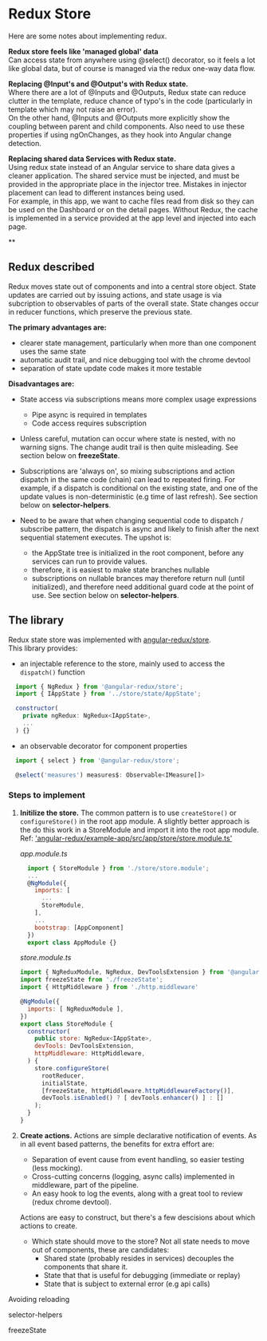 
# Redux Store

Here are some notes about implementing redux.

**Redux store feels like 'managed global' data**  
Can access state from anywhere using @select() decorator, so it feels a lot like global data, but of course is managed via the redux one-way data flow.

**Replacing @Input's and @Output's with Redux state.**  
Where there are a lot of @Inputs and @Outputs, Redux state can reduce clutter in the template, reduce chance of typo's in the code (particularly in template which may not raise an error).  
On the other hand, @Inputs and @Outputs more explicitly show the coupling between parent and child components. Also need to use these properties if using ngOnChanges, as they hook into Angular change detection.

**Replacing shared data Services with Redux state.**  
Using redux state instead of an Angular service to share data gives a cleaner application. The shared service must be injected, and must be provided in the appropriate place in the injector tree. Mistakes in injector placement can lead to different instances being used.  
For example, in this app, we want to cache files read from disk so they can be used on the Dashboard or on the detail pages. Without Redux, the cache is implemented in a service provided at the app level and injected into each page.

**

## Redux described
Redux moves state out of components and into a central store object. State updates are carried out by issuing actions, and state usage is via subcription to observables of parts of the overall state. State changes occur in reducer functions, which preserve the previous state.  

**The primary advantages are:**
* clearer state management, particularly when more than one component uses the same state
* automatic audit trail, and nice debugging tool with the chrome devtool
* separation of state update code makes it more testable

**Disadvantages are:**
* State access via subscriptions means more complex usage expressions
  * Pipe async is required in templates
  * Code access requires subscription  

* Unless careful, mutation can occur where state is nested, with no warning  signs. The change audit trail is then quite misleading. See section below on **freezeState**.

* Subscriptions are 'always on', so mixing subscriptions and action dispatch in the same code (chain) can lead to repeated firing. For example, if a dispatch is conditional on the existing state, and one of the update values is non-deterministic (e.g time of last refresh). See section below on **selector-helpers**.  

* Need to be aware that when changing sequential code to dispatch / subscribe pattern, the dispatch is async and likely to finish after the next sequential statement executes. The upshot is:
  * the AppState tree is initialized in the root component, before any services can run to provide values.
  * therefore, it is easiest to make state branches nullable
  * subscriptions on nullable brances may therefore return null (until initialized), and therefore need additional guard code at the point of use. See section below on **selector-helpers**.

## The library
Redux state store was implemented with [angular-redux/store](https://github.com/angular-redux/store).  
This library provides:
* an injectable reference to the store, mainly used to access the `dispatch()` function
```javascript
  import { NgRedux } from '@angular-redux/store';
  import { IAppState } from '../store/state/AppState';

  constructor(
    private ngRedux: NgRedux<IAppState>,
    ...
  ) {}
```

* an observable decorator for component properties
```javascript
  import { select } from '@angular-redux/store';

  @select('measures') measures$: Observable<IMeasure[]>
```
### Steps to implement

1. **Initilize the store.** The common pattern is to use `createStore()` or `configureStore()` in the root app module. A slightly better approach is the do this work in a StoreModule and import it into the root app module.
Ref: ['angular-redux/example-app/src/app/store/store.module.ts'](https://github.com/angular-redux/example-app/blob/master/src/app/store/store.module.ts)  

    _app.module.ts_
    ```javascript
      import { StoreModule } from './store/store.module';
      ...
      @NgModule({
        imports: [
          ...
          StoreModule,
        ],
        ...
        bootstrap: [AppComponent]
      })
      export class AppModule {}

    ```
    _store.module.ts_
    ```javascript
    import { NgReduxModule, NgRedux, DevToolsExtension } from '@angular-redux/store';
    import freezeState from './freezeState';
    import { HttpMiddleware } from './http.middleware'
    
    @NgModule({
      imports: [ NgReduxModule ],
    })
    export class StoreModule {
      constructor(
        public store: NgRedux<IAppState>,
        devTools: DevToolsExtension,
        httpMiddleware: HttpMiddleware,
      ) {
        store.configureStore(
          rootReducer,
          initialState,
          [freezeState, httpMiddleware.httpMiddlewareFactory()],
          devTools.isEnabled() ? [ devTools.enhancer() ] : []
        );
      }
    }
    ```
2. **Create actions.** Actions are simple declarative notification of events. As in all event based patterns, the benefits for extra effort are:
    * Separation of event cause from event handling, so easier testing (less mocking).
    * Cross-cutting concerns (logging, async calls) implemented in middleware, part of the pipeline.
    * An easy hook to log the events, along with a great tool to review (redux chrome devtool). 

    Actions are easy to construct, but there's a few descisions about which actions to create.  
      * Which state should move to the store? Not all state needs to move out of components, these are candidates:
        * Shared state (probably resides in services) decouples the components that share it.
        * State that that is useful for debugging (immediate or replay)
        * State that is subject to external error (e.g api calls)




Avoiding reloading

selector-helpers

freezeState

